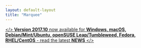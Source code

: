```yaml
---
layout: default-layout
title: "Marquee"
---
```



[</> **Version 2017.10** now available for **Windows, macOS, Debian/Mint/Ubuntu, openSUSE Leap/Tumbleweed, Fedora, RHEL/CentOS** - read the latest **NEWS** </>](/#news "read the latest News")
